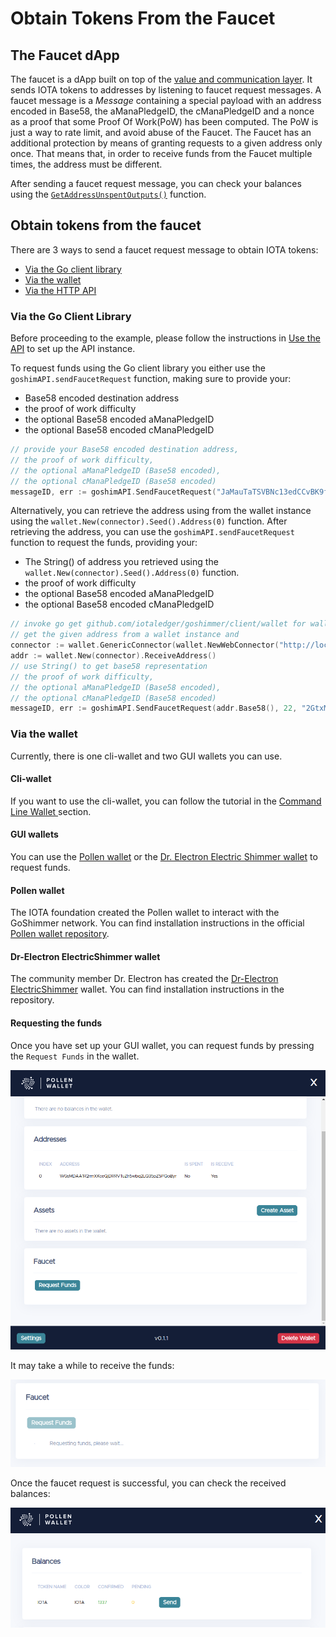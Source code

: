# Obtain Tokens From the Faucet

## The Faucet dApp
The faucet is a dApp built on top of the [value and communication layer](../apis/communication.md). It sends IOTA tokens to addresses by listening to faucet request messages. A faucet message is a _Message_ containing a special payload with an address encoded in Base58, the aManaPledgeID, the cManaPledgeID and a nonce as a proof that some Proof Of Work(PoW) has been computed. The PoW is just a way to rate limit, and avoid abuse of the Faucet. The Faucet has an additional protection by means of granting requests to a given address only once. That means that, in order to receive funds from the Faucet multiple times, the address must be different.

After sending a faucet request message, you can check your balances using the [`GetAddressUnspentOutputs()`](../apis/ledgerstate.md#client-lib---getaddressunspentoutputs) function.

## Obtain tokens from the faucet

There are 3 ways to send a faucet request message to obtain IOTA tokens:

- [Via the Go client library](#via-the-go-client-library)
- [Via the wallet](#via-the-wallet)
- [Via the HTTP API](../apis/webAPI.md)

### Via the Go Client Library
Before proceeding to the example, please follow the instructions in [Use the API](../apis/client_lib.md) to set up the API instance. 

To request funds using the Go client library you either use the `goshimAPI.sendFaucetRequest` function, making sure to provide your: 

* Base58 encoded destination address
* the proof of work difficulty
* the optional Base58 encoded aManaPledgeID
* the optional Base58 encoded cManaPledgeID

```go
// provide your Base58 encoded destination address,
// the proof of work difficulty,
// the optional aManaPledgeID (Base58 encoded),
// the optional cManaPledgeID (Base58 encoded)
messageID, err := goshimAPI.SendFaucetRequest("JaMauTaTSVBNc13edCCvBK9fZxZ1KKW5fXegT1B7N9jY", 22, "2GtxMQD94KvDH1SJPJV7icxofkyV1njuUZKtsqKmtux5", "2GtxMQD94KvDH1SJPJV7icxofkyV1njuUZKtsqKmtux5")
```

Alternatively, you can retrieve the address using from the wallet instance using the `wallet.New(connector).Seed().Address(0)` function.  After retrieving the address, you can use the `goshimAPI.sendFaucetRequest` function to request the funds, providing your:

* The String() of address you retrieved using the `wallet.New(connector).Seed().Address(0)` function. 
* the proof of work difficulty
* the optional Base58 encoded aManaPledgeID
* the optional Base58 encoded cManaPledgeID

```go
// invoke go get github.com/iotaledger/goshimmer/client/wallet for wallet usage
// get the given address from a wallet instance and
connector := wallet.GenericConnector(wallet.NewWebConnector("http://localhost:8080"))
addr := wallet.New(connector).ReceiveAddress()
// use String() to get base58 representation
// the proof of work difficulty,
// the optional aManaPledgeID (Base58 encoded),
// the optional cManaPledgeID (Base58 encoded)
messageID, err := goshimAPI.SendFaucetRequest(addr.Base58(), 22, "2GtxMQD94KvDH1SJPJV7icxofkyV1njuUZKtsqKmtux5", "2GtxMQD94KvDH1SJPJV7icxofkyV1njuUZKtsqKmtux5")
```

### Via the wallet

Currently, there is one cli-wallet and two GUI wallets you can use.  

#### Cli-wallet

If you want to use the cli-wallet, you can follow the tutorial in the  [Command Line Wallet
](wallet_library.md#requesting-tokens) section.

#### GUI wallets

You can use the [Pollen wallet](#pollen-wallet) or the [Dr. Electron Electric Shimmer wallet](#dr-electron-electricshimmer-wallet) to request funds.

#### Pollen wallet

The IOTA foundation created the Pollen wallet to interact with the GoShimmer network.  You can find installation instructions in the official [Pollen wallet repository](https://github.com/iotaledger/pollen-wallet/tree/master).

#### Dr-Electron ElectricShimmer wallet

The community member Dr. Electron has created the [Dr-Electron ElectricShimmer](https://github.com/Dr-Electron/ElectricShimmer) wallet.  You can find installation instructions in the repository.

#### Requesting the funds

Once you have set up your GUI wallet, you can request funds by pressing the `Request Funds` in the wallet.

![Pollen Wallet](../../static/img/tutorials/request_funds/pollen_wallet.png "Pollen Wallet")

It may take a while to receive the funds:

![Pollen Wallet requesting funds](../../static/img/tutorials/request_funds/pollen_wallet_requesting_funds.png "Pollen Wallet requesting funds")

Once the faucet request is successful, you can check the received balances:

![Pollen Wallet transfer success](../../static/img/tutorials/request_funds/pollen_wallet_transfer_success.png "Pollen Wallet requesting transfer success")